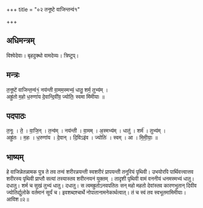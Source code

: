 +++
title = "०२ तनूष्टे वाजिन्तन्वं१"

+++
## अधिमन्त्रम्
विश्वेदेवाः। बृहदुक्थो वामदेव्यः। त्रिष्टुप्।

## मन्त्रः
त॒नूष्टे॑ वाजिन्त॒न्वं१॒॑ नय॑न्ती वा॒मम॒स्मभ्यं॒ धातु॒ शर्म॒ तुभ्य॑म् ।  
अह्रु॑तो म॒हो ध॒रुणा॑य दे॒वान्दि॒वी॑व॒ ज्योतिः॒ स्वमा मि॑मीयाः ॥

## पदपाठः
त॒नूः । ते॒ । वा॒जि॒न् । त॒न्व॑म् । नय॑न्ती । वा॒मम् । अ॒स्मभ्य॑म् । धातु॑ । शर्म॑ । तुभ्य॑म् ।  
अह्रु॑तः । म॒हः । ध॒रुणा॑य । दे॒वान् । दि॒विऽइ॑व । ज्योतिः॑ । स्वम् । आ । मि॒मी॒याः॒ ॥

## भाष्यम्
हे वाजिन्नेतन्नामक पुत्र ते तव तन्वं शरीरन्नयन्ती स्वशरीरं प्रापयन्ती तनूरियं पृथिवी। उभयोरपि पार्थिवत्त्वात्तव शरीरस्य पृथिवी प्राप्तौ सत्यां तस्यास्तव शरीरनयनं युक्तम् । तादृशी पृथिवी वामं वननीयं धनमस्मभ्यं धातु। दधातु। शर्म च सुखं तुभ्यं धातु। दधातु। स त्वमह्रुतोऽनवपतितः सन् महो महतो देवांस्तव कारणभुतान् दिवीव ज्योतिर्द्युलोके वर्तमानं सूर्यं च। इवशब्दश्चार्थे नोपातानामनेकार्थत्वात्। तं च स्वं तव स्वभूतमामिमीयाः। आविश॥२॥
